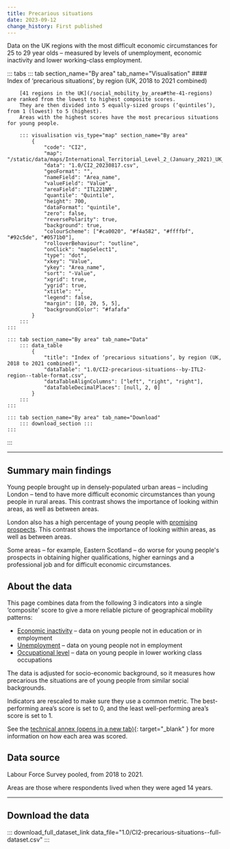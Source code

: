 ```yaml
---
title: Precarious situations
date: 2023-09-12
change_history: First published
---
```


Data on the UK regions with the most difficult economic circumstances for 25 to 29 year olds – measured by levels
of unemployment, economic inactivity and lower working-class employment.

::: tabs
    ::: tab section_name="By area" tab_name="Visualisation"
        #### Index of ‘precarious situations’, by region (UK, 2018 to 2021 combined)

        [41 regions in the UK](/social_mobility_by_area#the-41-regions) are ranked from the lowest to highest composite scores.
        They are then divided into 5 equally-sized groups (‘quintiles’), from 1 (lowest) to 5 (highest).
        Areas with the highest scores have the most precarious situations for young people.

        ::: visualisation vis_type="map" section_name="By area"
            {
                "code": "CI2",
                "map": "/static/data/maps/International_Territorial_Level_2_(January_2021)_UK_BUC.json",
                "data": "1.0/CI2_20230817.csv",
                "geoFormat": "",
                "nameField": "Area_name",
                "valueField": "Value",
                "areaField": "ITL221NM",
                "quantile": "Quintile",
                "height": 700,
                "dataFormat": "quintile",
                "zero": false,
                "reversePolarity": true,
                "background": true,
                "colourScheme": ["#ca0020", "#f4a582", "#ffffbf", "#92c5de", "#0571b0"],
                "rolloverBehaviour": "outline",
                "onClick": "mapSelect1",
                "type": "dot",
                "xkey": "Value",
                "ykey": "Area_name",
                "sort": "-Value",
                "xgrid": true,
                "ygrid": true,
                "xtitle": "",
                "legend": false,
                "margin": [10, 20, 5, 5],
                "backgroundColor": "#fafafa"
            }
        :::
    :::

    ::: tab section_name="By area" tab_name="Data"
        ::: data_table
            {
                "title": "Index of ‘precarious situations’, by region (UK, 2018 to 2021 combined)",
                "dataTable": "1.0/CI2-precarious-situations--by-ITL2-region--table-format.csv",
                "dataTableAlignColumns": ["left", "right", "right"],
                "dataTableDecimalPlaces": [null, 2, 0]
            }
        :::
    :::

    ::: tab section_name="By area" tab_name="Download"
        ::: download_section :::
    :::
:::

---

## Summary main findings
Young people brought up in densely-populated urban areas – including London – tend to have more difficult economic
circumstances than young people in rural areas. This contrast shows the importance of looking within areas, as well as between areas.

London also has a high percentage of young people with
[promising prospects](/intermediate_outcomes/composite_indices/promising_prospects).
This contrast shows the importance of looking within areas, as well as between areas.

Some areas – for example, Eastern Scotland – do worse for young people's prospects in obtaining higher qualifications,
higher earnings and a professional job and for difficult economic circumstances.

## About the data
This page combines data from the following 3 indicators into a single ‘composite’ score to give a more reliable
picture of geographical mobility patterns:

* [Economic inactivity](/intermediate_outcomes/work_in_early_adulthood_(25_to_29_years)/economic_activity)
  – data on young people not in education or in employment
* [Unemployment](/intermediate_outcomes/work_in_early_adulthood_(25_to_29_years)/unemployment)
  – data on young people not in employment
* [Occupational level](/intermediate_outcomes/work_in_early_adulthood_(25_to_29_years)/occupational_level_of_young_people_aged_25_to_29_years)
  – data on young people in lower working class occupations

The data is adjusted for socio-economic background, so it measures how precarious the situations are of young people
from similar social backgrounds.

Indicators are rescaled to make sure they use a common metric.
The best-performing area’s score is set to 0, and the least well-performing area’s score is set to 1.

See the [technical annex (opens in a new tab)](https://www.gov.uk/government/publications/state-of-the-nation-2023-people-and-places/technical-annex#composite-indices-methodology){: target="_blank" }
for more information on how each area was scored.

## Data source
Labour Force Survey pooled, from 2018 to 2021.

Areas are those where respondents lived when they were aged 14 years.

---

## Download the data

::: download_full_dataset_link data_file="1.0/CI2-precarious-situations--full-dataset.csv" :::
